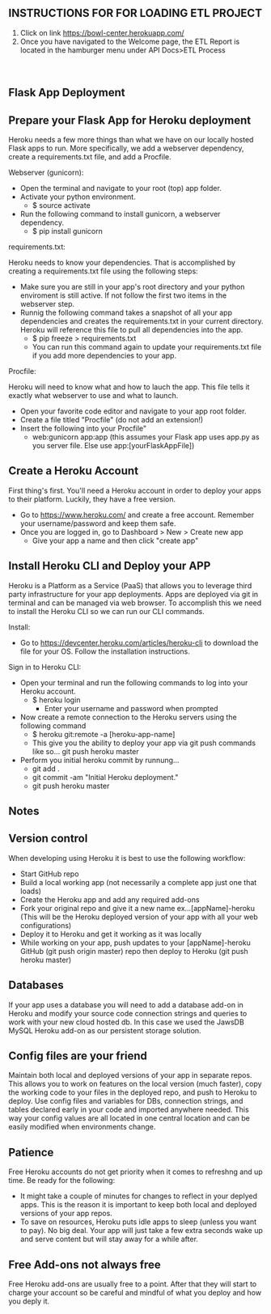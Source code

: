 INSTRUCTIONS FOR FOR LOADING ETL PROJECT
--------
1) Click on link https://bowl-center.herokuapp.com/ 
2) Once you have navigated to the Welcome page, the ETL Report is located in the hamburger menu under API Docs>ETL Process
<br/><br/><br/>

Flask App Deployment
---------------------


Prepare your Flask App for Heroku deployment
----------
   Heroku needs a few more things than what we have on our locally hosted Flask apps to run. More specifically, we add a webserver dependency, create a requirements.txt file, and add a Procfile.
   
  Webserver (gunicorn):
   * Open the terminal and navigate to your root (top) app folder.
   * Activate your python environment.
      * $ source activate <yourEnvironmentName>
   * Run the following command to install gunicorn, a webserver dependency.
      * $ pip install gunicorn
   
  requirements.txt:
  
   Heroku needs to know your dependencies. That is accomplished by creating a requirements.txt file using the following steps:
   * Make sure you are still in your app's root directory and your python enviroment is still active. If not follow the first two items in the webserver step.
   * Runnig the following command takes a snapshot of all your app dependencies and creates the requirements.txt in your current directory. Heroku will reference this file to pull all dependencies into the app.
      * $ pip freeze > requirements.txt
      * You can run this command again to update your requirements.txt file if you add more dependencies to your app.
  
   Procfile:
   
   Heroku will need to know what and how to lauch the app. This file tells it exactly what webserver to use and what to launch.
   * Open your favorite code editor and navigate to your app root folder.
   * Create a file titled "Procfile" (do not add an extension!)
   * Insert the following into your Procfile"
      * web:gunicorn app:app (this assumes your Flask app uses app.py as you server file. Else use app:[yourFlaskAppFile])
       

Create a Heroku Account
--------------------
  First thing's first. You'll need a Heroku account in order to deploy your apps to their platform. Luckily, they have a free version.
   * Go to https://www.heroku.com/ and create a free account. Remember your username/password and keep them safe.
   * Once you are logged in, go to Dashboard > New > Create new app
      * Give your app a name and then click "create app"
   

Install Heroku CLI and Deploy your APP
--------------
  Heroku is a Platform as a Service (PaaS) that allows you to leverage third party infrastructure for your app deployments. Apps are deployed via git in terminal and can be managed via web browser. To accomplish this we need to install the Heroku CLI so we can run our CLI commands.
  
  Install:
   * Go to https://devcenter.heroku.com/articles/heroku-cli to download the file for your OS. Follow the installation instructions.
   
  Sign in to Heroku CLI:
   * Open your terminal and run the following commands to log into your Heroku account.
      * $ heroku login
         * Enter your username and password when prompted
   * Now create a remote connection to the Heroku servers using the following command
      * $ heroku git:remote -a [heroku-app-name]
      * This give you the ability to deploy your app via git push commands like so... git push heroku master
   * Perform you initial heroku commit by runnung...
      * git add .
      * git commit -am "Initial Heroku deployment."
      * git push heroku master
   
   
Notes
----------

Version control
---------------
  When developing using Heroku it is best to use the following workflow:
   * Start GitHub repo
   * Build a local working app (not necessarily a complete app just one that loads)
   * Create the Heroku app and add any required add-ons
   * Fork your original repo and give it a new name ex...[appName]-heroku (This will be the Heroku deployed version of your app with all your web configurations)
   * Deploy it to Heroku and get it working as it was locally
   * While working on your app, push updates to your [appName]-heroku GitHub (git push origin master) repo then deploy to Heroku (git push heroku master)
   

Databases
----------
  If your app uses a database you will need to add a database add-on in Heroku and modify your source code connection strings and queries to work with your new cloud hosted db. In this case we used the JawsDB MySQL Heroku add-on as our persistent storage solution.
  
  
Config files are your friend
-----------------------
  Maintain both local and deployed versions of your app in separate repos. This allows you to work on features on the local version (much faster), copy the working code to your files in the deployed repo, and push to Heroku to deploy. Use config files and variables for DBs, connection strings, and tables declared early in your code and imported anywhere needed. This way your config values are all located in one central location and can be easily modified when environments change.

Patience
----------
  Free Heroku accounts do not get priority when it comes to refreshng and up time. Be ready for the following:
  * It might take a couple of minutes for changes to reflect in your deplyed apps. This is the reason it is important to keep both local and deployed versions of your app repos. 
  * To save on resources, Heroku puts idle apps to sleep (unless you want to pay). No big deal. Your app will just take a few extra seconds wake up and serve content but will stay away for a while after.
  
Free Add-ons not always free
-----------
  Free Heroku add-ons are usually free to a point. After that they will start to charge your account so be careful and mindful of what you deploy and how you deply it.
